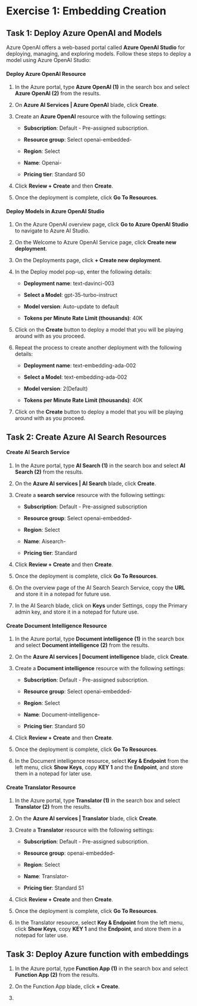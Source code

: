 # Exercise 1: Embedding Creation


## Task 1: Deploy Azure OpenAI and Models

Azure OpenAI offers a web-based portal called **Azure OpenAI Studio** for deploying, managing, and exploring models. Follow these steps to deploy a model using Azure OpenAI Studio:

#### Deploy Azure OpenAI Resource

1. In the Azure portal, type **Azure OpenAI (1)** in the search box and select **Azure OpenAI (2)** from the results.

1. On **Azure AI Services | Azure OpenAI** blade, click **Create**.

   
1. Create an **Azure OpenAI** resource with the following settings:
   
    - **Subscription**: Default - Pre-assigned subscription.
    
    - **Resource group**: Select openai-embedded-<inject key="Deployment ID" enableCopy="false"></inject>
    
    - **Region**: Select **<inject key="Region" enableCopy="false" />**
    
    - **Name**: Openai-<inject key="Deployment ID" enableCopy="false"></inject>
    
    - **Pricing tier**: Standard S0
  
1. Click **Review + Create** and then **Create**.
     

1. Once the deployment is complete, click **Go To Resources**.    


#### Deploy Models in Azure OpenAI Studio

1. On the Azure OpenAI overview page, click **Go to Azure OpenAI Studio** to navigate to Azure AI Studio.



1. On the Welcome to Azure OpenAI Service page, click **Create new deployment**.

   

6. On the Deployments page, click **+ Create new deployment**.

   

7. In the Deploy model pop-up, enter the following details:
    

    - **Deployment name**: text-davinci-003

    - **Select a Model**: gpt-35-turbo-instruct
    
    - **Model version**: Auto-update to default
    
    - **Tokens per Minute Rate Limit (thousands)**: 40K

      
1. Click on the **Create** button to deploy a model that you will be playing around with as you proceed.

1. Repeat the process to create another deployment with the following details:   

    - **Deployment name**: text-embedding-ada-002

    - **Select a Model**: text-embedding-ada-002
    
    - **Model version**: 2(Default)
    
    - **Tokens per Minute Rate Limit (thousands)**: 40K
  

11. Click on the **Create** button to deploy a model that you will be playing around with as you proceed.


## Task 2: Create Azure AI Search Resources

#### Create AI Search Service

1. In the Azure portal, type **AI Search (1)** in the search box and select **AI Search (2)** from the results.


1. On the **Azure AI services | AI Search** blade, click **Create**.

   
1. Create a **search service** resource with the following settings:
   
    - **Subscription**: Default - Pre-assigned subscription
    
    - **Resource group**: Select openai-embedded-<inject key="Deployment ID" enableCopy="false"></inject>
    
    - **Region**: Select <inject key="Region" enableCopy="false" />
    
    - **Name**: Aisearch-<inject key="Deployment ID" enableCopy="false"></inject>
    
    - **Pricing tier**: Standard


1. Click **Review + Create** and then **Create**.
     

1. Once the deployment is complete, click **Go To Resources**.

1. On the overview page of the AI Search Search Service, copy the **URL** and store it in a notepad for future use.

1. In the AI Search blade, click on **Keys** under Settings, copy the Primary admin key, and store it in a notepad for future use.


    
#### Create Document Intelligence Resource

1. In the Azure portal, type **Document intelligence (1)** in the search box and select **Document intelligence (2)** from the results.


2. On the **Azure AI services | Document intelligence** blade, click **Create**.

    

3. Create a **Document intelligence** resource with the following settings:
   
    - **Subscription**: Default - Pre-assigned subscription.
    
    - **Resource group**: Select openai-embedded-<inject key="Deployment ID" enableCopy="false"></inject>
    
    - **Region**: Select <inject key="Region" enableCopy="false" />
    
    - **Name**: Document-intelligence-<inject key="Deployment ID" enableCopy="false"></inject>
    
    - **Pricing tier**: Standard S0
    
    
4. Click **Review + Create** and then **Create**.

5. Once the deployment is complete, click **Go To Resources**.

6. In the Document intelligence resource, select **Key & Endpoint** from the left menu, click **Show Keys**, copy **KEY 1** and the **Endpoint**, and store them in a notepad for later use.

#### Create Translator Resource

1. In the Azure portal, type **Translator (1)** in the search box and select **Translator (2)** from the results.


2. On the **Azure AI services | Translator** blade, click **Create**.

    

1. Create a **Translator** resource with the following settings:
   
    - **Subscription**: Default - Pre-assigned subscription.
    
    - **Resource group**: openai-embedded-<inject key="Deployment ID" enableCopy="false"></inject>
    
    - **Region**: Select <inject key="Region" enableCopy="false" />
    
    - **Name**: Translator-<inject key="Deployment ID" enableCopy="false"></inject>
    
    - **Pricing tier**: Standard S1
    
    
4. Click **Review + Create** and then **Create**.

5. Once the deployment is complete, click **Go To Resources**.

6. In the Translator resource, select **Key & Endpoint** from the left menu, click **Show Keys**, copy **KEY 1** and the **Endpoint**, and store them in a notepad for later use.


## Task 3: Deploy Azure function with embeddings

1. In the Azure portal, type **Function App (1)** in the search box and select **Function App (2)** from the results.

1. On the Function App blade, click **+ Create**.

1. 

